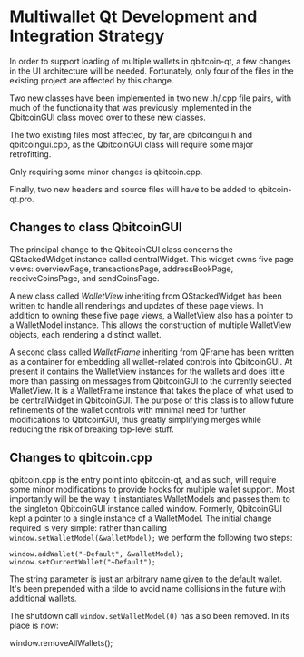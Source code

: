 Multiwallet Qt Development and Integration Strategy
===================================================

In order to support loading of multiple wallets in qbitcoin-qt, a few changes in the UI architecture will be needed.
Fortunately, only four of the files in the existing project are affected by this change.

Two new classes have been implemented in two new .h/.cpp file pairs, with much of the functionality that was previously
implemented in the QbitcoinGUI class moved over to these new classes.

The two existing files most affected, by far, are qbitcoingui.h and qbitcoingui.cpp, as the QbitcoinGUI class will require
some major retrofitting.

Only requiring some minor changes is qbitcoin.cpp.

Finally, two new headers and source files will have to be added to qbitcoin-qt.pro.

Changes to class QbitcoinGUI
---------------------------
The principal change to the QbitcoinGUI class concerns the QStackedWidget instance called centralWidget.
This widget owns five page views: overviewPage, transactionsPage, addressBookPage, receiveCoinsPage, and sendCoinsPage.

A new class called *WalletView* inheriting from QStackedWidget has been written to handle all renderings and updates of
these page views. In addition to owning these five page views, a WalletView also has a pointer to a WalletModel instance.
This allows the construction of multiple WalletView objects, each rendering a distinct wallet.

A second class called *WalletFrame* inheriting from QFrame has been written as a container for embedding all wallet-related
controls into QbitcoinGUI. At present it contains the WalletView instances for the wallets and does little more than passing on messages
from QbitcoinGUI to the currently selected WalletView. It is a WalletFrame instance
that takes the place of what used to be centralWidget in QbitcoinGUI. The purpose of this class is to allow future
refinements of the wallet controls with minimal need for further modifications to QbitcoinGUI, thus greatly simplifying
merges while reducing the risk of breaking top-level stuff.

Changes to qbitcoin.cpp
----------------------
qbitcoin.cpp is the entry point into qbitcoin-qt, and as such, will require some minor modifications to provide hooks for
multiple wallet support. Most importantly will be the way it instantiates WalletModels and passes them to the
singleton QbitcoinGUI instance called window. Formerly, QbitcoinGUI kept a pointer to a single instance of a WalletModel.
The initial change required is very simple: rather than calling `window.setWalletModel(&walletModel);` we perform the
following two steps:

	window.addWallet("~Default", &walletModel);
	window.setCurrentWallet("~Default");

The string parameter is just an arbitrary name given to the default wallet. It's been prepended with a tilde to avoid name collisions in the future with additional wallets.

The shutdown call `window.setWalletModel(0)` has also been removed. In its place is now:

window.removeAllWallets();
